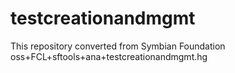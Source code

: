 # testcreationandmgmt
This repository converted from Symbian Foundation oss+FCL+sftools+ana+testcreationandmgmt.hg
